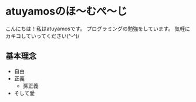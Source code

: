 # atuyamosのほ〜むぺ〜じ
こんにちは！私はatuyamosです。
プログラミングの勉強をしています。
気軽にカキコしていってください(^-^)/
## 基本理念
- 自由
- 正義
	- 孫正義
- そして愛
